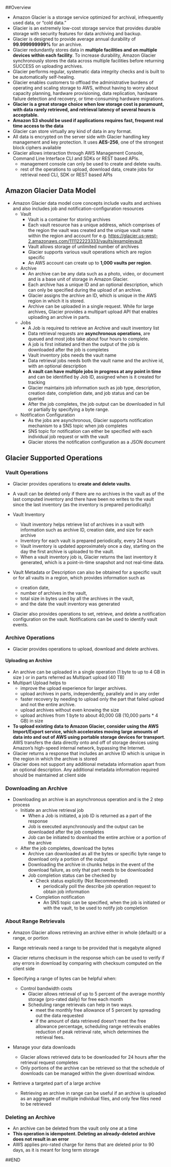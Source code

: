##Overview
- Amazon Glacier is a storage service optimized for archival, infrequently used data, or “cold data.”
- Glacier is an extremely low-cost storage service that provides durable storage with security features for data archiving and backup.
- Glacier is designed to provide average annual durability of __99.999999999%__ for an archive.
- Glacier redundantly stores data in __multiple facilities and on multiple devices within each facility__. To increase durability, 
Amazon Glacier synchronously stores the data across multiple facilities before returning SUCCESS on uploading archives.
- Glacier performs regular, systematic data integrity checks and is built to be automatically self-healing.
- Glacier enables customers to offload the administrative burdens of operating and scaling storage to AWS, 
without having to worry about capacity planning, hardware provisioning, data replication, hardware failure detection 
and recovery, or time-consuming hardware migrations.
- __Glacier is a great storage choice when low storage cost is paramount,
with data rarely retrieved, and retrieval latency of several hours is acceptable.__
- __Amazon S3 should be used if applications requires fast, frequent real time access to the data__
- Glacier can store virtually any kind of data in any format.
- All data is encrypted on the server side with Glacier handling key management and key protection. It uses __AES-256__, one of the strongest block ciphers available
- Glacier allows interaction through AWS Management Console, Command Line Interface CLI and SDKs or REST based APIs.
  - management console can only be used to create and delete vaults.
  - rest of the operations to upload, download data, create jobs for retrieval need CLI, SDK or REST based APIs
  
  
## Amazon Glacier Data Model
- Amazon Glacier data model core concepts include vaults and archives and also includes job and notification-configuration resources
  - Vault
    - Vault is a container for storing archives
    - Each vault resource has a unique address, which comprises of the region the vault was created and the unique vault name 
  within the region and account for e.g. https://glacier.us-west-2.amazonaws.com/111122223333/vaults/examplevault
    - Vault allows storage of unlimited number of archives
    - Glacier supports various vault operations which are region specific
    - An AWS account can create up to __1,000 vaults per region__.
  - Archive
    - An archive can be any data such as a photo, video, or document and is a base unit of storage in Amazon Glacier.
    - Each archive has a unique ID and an optional description, which can only be specified during the upload of an archive.
    - Glacier assigns the archive an ID, which is unique in the AWS region in which it is stored.
    - Archive can be uploaded in a single request. While for large archives, Glacier provides a multipart upload API that enables uploading an archive in parts.
  - Jobs
    - A Job is required to retrieve an Archive and vault inventory list
    - Data retrieval requests are __asynchronous operations__, are queued and most jobs take about four hours to complete.
    - A job is first initiated and then the output of the job is downloaded after the job is completes
    - Vault inventory jobs needs the vault name
    - Data retrieval jobs needs both the vault name and the archive id, with an optional description
    - __A vault can have multiple jobs in progress at any point in time__ and can be identified by Job ID, assigned when is it created for tracking
    - Glacier maintains job information such as job type, description, creation date, completion date, and job status and can be queried
    - After the job completes, the job output can be downloaded in full or partially by specifying a byte range.
  - Notification Configuration
    - As the jobs are asynchronous, Glacier supports notification mechanism to a SNS topic when job completes
    - SNS topic for notification can either be specified with each individual job request or with the vault
    - Glacier stores the notification configuration as a JSON document


## Glacier Supported Operations
### Vault Operations
- Glacier provides operations to __create and delete vaults__.
- A vault can be deleted only if there are no archives in the vault as of the last computed inventory and there have been no writes to the vault since the last inventory (as the inventory is prepared periodically)

- Vault Inventory
  - Vault inventory helps retrieve list of archives in a vault with information such as archive ID, creation date, and size for each archive
  - Inventory for each vault is prepared periodically, every 24 hours
  - Vault inventory is updated approximately once a day, starting on the day the first archive is uploaded to the vault.
  - When a vault inventory job is, Glacier returns the last inventory it generated, which is a point-in-time snapshot and not real-time data.
- Vault Metadata or Description can also be obtained for a specific vault or for all vaults in a region, which provides information such as
  - creation date,
  - number of archives in the vault,
  - total size in bytes used by all the archives in the vault,
  - and the date the vault inventory was generated
- Glacier also provides operations to set, retrieve, and delete a notification configuration on the vault. Notifications can be used to identify vault events.


### Archive Operations
- Glacier provides operations to upload, download and delete archives.
#### Uploading an Archive
- An archive can be uploaded in a single operation (1 byte to up to 4 GB in size ) or in parts referred as Multipart upload (40 TB)
- Multipart Upload helps to
  - improve the upload experience for larger archives.
  - upload archives in parts, independently, parallely and in any order
  - faster recovery by needing to upload only the part that failed upload and not the entire archive.
  - upload archives without even knowing the size
  - upload archives from 1 byte to about 40,000 GB (10,000 parts * 4 GB) in size
- __To upload existing data to Amazon Glacier, consider using the AWS Import/Export service, which accelerates moving large amounts of data into and out of AWS using portable storage devices for transport__. AWS transfers the data directly onto and off of storage devices using Amazon’s high-speed internal network, bypassing the Internet.
- Glacier returns a response that includes an archive ID which is unique in the region in which the archive is stored
- Glacier does not support any additional metadata information apart from an optional description. Any additional metadata information required should be maintained at client side
    
    
    
    
### Downloading an Archive
- Downloading an archive is an asynchronous operation and is the 2 step process
  - Initiate an archive retrieval job
    - When a Job is initiated, a job ID is returned as a part of the response
    - Job is executed asynchronously and the output can be downloaded after the job completes
    - Job can be initiated to download the entire archive or a portion of the archive
  - After the job completes, download the bytes
    - Archive can downloaded as all the bytes or specific byte range to download only a portion of the output
    - Downloading the archive in chunks helps in the event of the download failure, as only that part needs to be downloaded
    - Job completion status can be checked by
      - Check status explicitly (Not Recommended)
        - periodically poll the describe job operation request to obtain job information
      - Completion notification
        - An SNS topic can be specified, when the job is initiated or with the vault, to be used to notify job completion
        
### About Range Retrievals
- Amazon Glacier allows retrieving an archive either in whole (default) or a range, or portion
- Range retrievals need a range to be provided that is megabyte aligned
- Glacier returns checksum in the response which can be used to verify if any errors in download by comparing with checksum computed on the client side
- Specifying a range of bytes can be helpful when:
  - Control bandwidth costs
    - Glacier allows retrieval of up to 5 percent of the average monthly storage (pro-rated daily) for free each month
    - Scheduling range retrievals can help in two ways.
      - meet the monthly free allowance of 5 percent by spreading out the data requested
      - if the amount of data retrieved doesn’t meet the free allowance percentage, scheduling range retrievals enables reduction of peak retrieval rate, which determines the retrieval fees.

- Manage your data downloads
  - Glacier allows retrieved data to be downloaded for 24 hours after the retrieval request completes
  - Only portions of the archive can be retrieved so that the schedule of downloads can be managed within the given download window.
- Retrieve a targeted part of a large archive
  - Retrieving an archive in range can be useful if an archive is uploaded as an aggregate of multiple individual files, and only few files need to be retrieved
  
### Deleting an Archive
- An archive can be deleted from the vault only one at a time
- __This operation is idempotent. Deleting an already-deleted archive does not result in an error__
- AWS applies pro-rated charge for items that are deleted prior to 90 days, as it is meant for long term storage


##END
    



    
    
